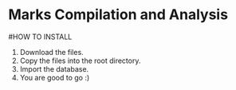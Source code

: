 # Marks Compilation and Analysis

#HOW TO INSTALL
  1. Download the files.
  2. Copy the files into the root directory.
  3. Import the database. 
  4. You are good to go :) 
